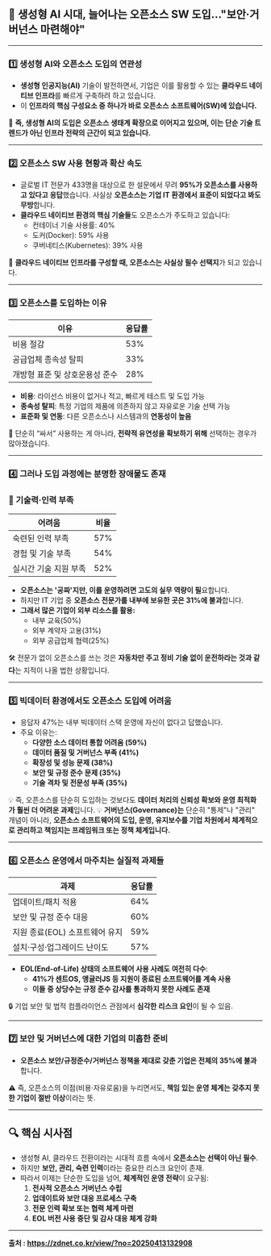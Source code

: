 ## 📌 **생성형 AI 시대, 늘어나는 오픈소스 SW 도입…"보안·거버넌스 마련해야"**

---

### 1️⃣ 생성형 AI와 오픈소스 도입의 연관성

- **생성형 인공지능(AI)** 기술이 발전하면서, 기업은 이를 활용할 수 있는 **클라우드 네이티브 인프라**를 빠르게 구축하려 하고 있습니다.
- 이 **인프라의 핵심 구성요소 중 하나가 바로 오픈소스 소프트웨어(SW)에 있습니다.**

📌 **즉, 생성형 AI의 도입은 오픈소스 생태계 확장으로 이어지고 있으며, 이는 단순 기술 트렌드가 아닌 인프라 전략의 근간이 되고 있습니다.**

---

### 2️⃣ 오픈소스 SW 사용 현황과 확산 속도

- 글로벌 IT 전문가 433명을 대상으로 한 설문에서 무려 **95%가 오픈소스를 사용하고 있다고 응답**했습니다. 사실상 **오픈소스는 기업 IT 환경에서 표준이 되었다고 봐도 무방**합니다.
- **클라우드 네이티브 환경의 핵심 기술들**도 오픈소스가 주도하고 있습니다:
    - 컨테이너 기술 사용률: 40%
    - 도커(Docker): 59% 사용
    - 쿠버네티스(Kubernetes): 39% 사용

🧩 **클라우드 네이티브 인프라를 구성할 때, 오픈소스는 사실상 필수 선택지**가 되고 있습니다.

---

### 3️⃣ 오픈소스를 도입하는 이유

| **이유** | **응답률** |
| --- | --- |
| 비용 절감 | 53% |
| 공급업체 종속성 탈피 | 33% |
| 개방형 표준 및 상호운용성 준수 | 28% |
- **비용**: 라이선스 비용이 없거나 적고, 빠르게 테스트 및 도입 가능
- **종속성 탈피**: 특정 기업의 제품에 의존하지 않고 자유로운 기술 선택 가능
- **표준화 및 연동**: 다른 오픈소스나 시스템과의 **연동성이 높음**

💬 단순히 “싸서” 사용하는 게 아니라, **전략적 유연성을 확보하기 위해** 선택하는 경우가 많아졌습니다.

---

### 4️⃣ 그러나 도입 과정에는 분명한 장애물도 존재

### 📌 기술력·인력 부족

| **어려움** | **비율** |
| --- | --- |
| 숙련된 인력 부족 | 57% |
| 경험 및 기술 부족 | 54% |
| 실시간 기술 지원 부족 | 52% |
- **오픈소스는 '공짜'지만, 이를 운영하려면 고도의 실무 역량이 필**요합니다.
- 하지만 IT 기업 중 **오픈소스 전문가를 내부에 보유한 곳은 31%에 불과**합니다.
- **그래서 많은 기업이 외부 리소스를 활용:**
    - 내부 교육(50%)
    - 외부 계약자 고용(31%)
    - 외부 공급업체 협력(25%)

🛠 전문가 없이 오픈소스를 쓰는 것은 **자동차만 주고 정비 기술 없이 운전하라는 것과 같다**는 지적이 나올 법한 상황입니다.

---

### 5️⃣ 빅데이터 환경에서도 오픈소스 도입에 어려움

- 응답자 47%는 내부 빅데이터 스택 운영에 자신이 없다고 답했습니다.
- 주요 이유는:
    - **다양한 소스 데이터 통합 어려움 (59%)**
    - **데이터 품질 및 거버넌스 부족 (41%)**
    - **확장성 및 성능 문제 (38%)**
    - **보안 및 규정 준수 문제 (35%)**
    - **기술 격차 및 전문성 부족 (35%)**

💡 즉, 오픈소스를 단순히 도입하는 것보다도 **데이터 처리의 신뢰성 확보와 운영 최적화가 훨씬 더 어려운 과제**입니다.
💡 **거버넌스(Governance)는** 단순히 "통제"나 "관리" 개념이 아니라, **오픈소스 소프트웨어의 도입, 운영, 유지보수를 기업 차원에서 체계적으로 관리하고 책임지는 프레임워크 또는 정책 체계입니다.**

---

### 6️⃣ 오픈소스 운영에서 마주치는 실질적 과제들

| **과제** | **응답률** |
| --- | --- |
| 업데이트/패치 적용 | 64% |
| 보안 및 규정 준수 대응 | 60% |
| 지원 종료(EOL) 소프트웨어 유지 | 59% |
| 설치·구성·업그레이드 난이도 | 57% |
- **EOL(End-of-Life) 상태의 소프트웨어 사용 사례도 여전히 다수**:
    - **41%가 센트OS, 앵귤러JS 등 지원이 종료된 소프트웨어를 계속 사용**
    - **이들 중 상당수는 규정 준수 감사를 통과하지 못한 사례도 존재**

🔒 기업 보안 및 법적 컴플라이언스 관점에서 **심각한 리스크 요인**이 될 수 있음.

---

### 7️⃣ 보안 및 거버넌스에 대한 기업의 미흡한 준비

- **오픈소스 보안/규정준수/거버넌스 정책을 제대로 갖춘 기업은 전체의 35%에 불과**합니다.

⚠️ 즉, 오픈소스의 이점(비용·자유로움)을 누리면서도, **책임 있는 운영 체계는 갖추지 못한 기업이 절반 이상**이라는 뜻.

---

## 🔍 핵심 시사점

- 생성형 AI, 클라우드 전환이라는 시대적 흐름 속에서 **오픈소스는 선택이 아닌 필수**.
- 하지만 **보안, 관리, 숙련 인력**이라는 중요한 리스크 요인이 존재.
- 따라서 이제는 단순한 도입을 넘어, **체계적인 운영 전략**이 요구됨:
    1. **전사적 오픈소스 거버넌스 수립**
    2. **업데이트와 보안 대응 프로세스 구축**
    3. **전문 인력 확보 또는 협력 체계 마련**
    4. **EOL 버전 사용 중단 및 감사 대응 체계 강화**

---

**출처 : https://zdnet.co.kr/view/?no=20250413132908**